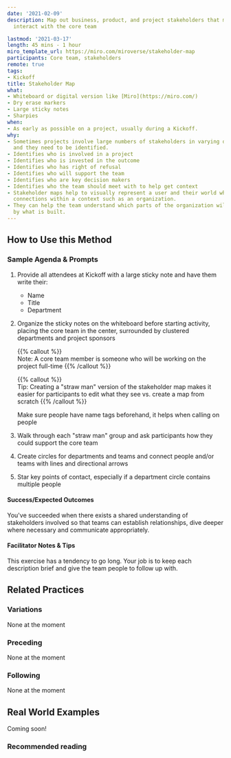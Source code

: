 ```yaml
---
date: '2021-02-09'
description: Map out business, product, and project stakeholders that may impact or
  interact with the core team

lastmod: '2021-03-17'
length: 45 mins - 1 hour
miro_template_url: https://miro.com/miroverse/stakeholder-map
participants: Core team, stakeholders
remote: true
tags:
- Kickoff
title: Stakeholder Map
what:
- Whiteboard or digital version like [Miro](https://miro.com/)
- Dry erase markers
- Large sticky notes
- Sharpies
when:
- As early as possible on a project, usually during a Kickoff.
why:
- Sometimes projects involve large numbers of stakeholders in varying departments,
  and they need to be identified.
- Identifies who is involved in a project
- Identifies who is invested in the outcome
- Identifies who has right of refusal
- Identifies who will support the team
- Identifies who are key decision makers
- Identifies who the team should meet with to help get context
- Stakeholder maps help to visually represent a user and their world while showing
  connections within a context such as an organization.
- They can help the team understand which parts of the organization will be affected
  by what is built.
---
```


## How to Use this Method
### Sample Agenda & Prompts
1. Provide all attendees at Kickoff with a large sticky note and have them write their:

   - Name
   - Title
   - Department

1. Organize the sticky notes on the whiteboard before starting activity, placing the core team in the center, surrounded by clustered departments and project sponsors

   {{% callout %}}   
   Note: A core team member is someone who will be working on the project full-time
   {{% /callout %}}   

   {{% callout %}}   
   Tip: Creating a "straw man" version of the stakeholder map makes it easier for participants to edit what they see vs. create a map from scratch
   {{% /callout %}}   

   Make sure people have name tags beforehand, it helps when calling on people
  
1. Walk through each "straw man" group and ask participants how they could support the core team

1. Create circles for departments and teams and connect people and/or teams with lines and directional arrows

1. Star key points of contact, especially if a department circle contains multiple people

#### Success/Expected Outcomes
You've succeeded when there exists a shared understanding of stakeholders involved so that teams can establish relationships, dive deeper where necessary and communicate appropriately.

#### Facilitator Notes & Tips

This exercise has a tendency to go long. Your job is to keep each description brief and give the team people to follow up with.

## Related Practices

### Variations

None at the moment

### Preceding

None at the moment

### Following

None at the moment

## Real World Examples
Coming soon! 

### Recommended reading